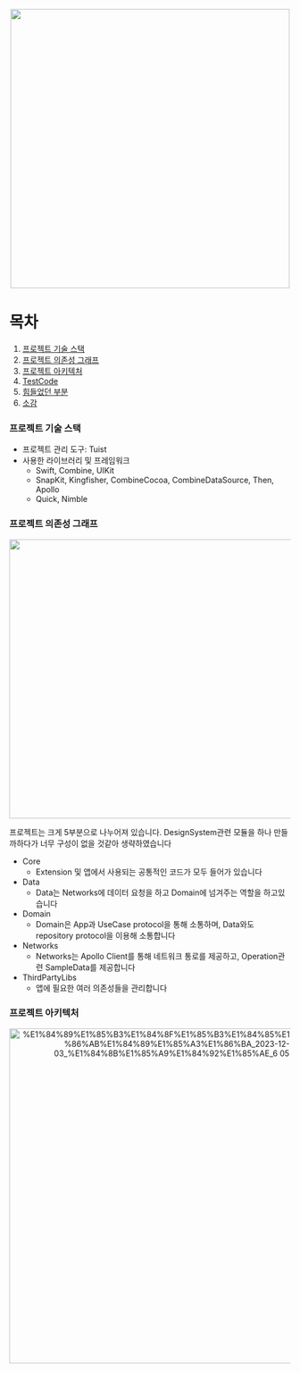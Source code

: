  <p align="center">
  <img src="https://github.com/Hyeongyu-IM/mmTalkShopping/assets/64323969/9af746aa-228d-4454-92e0-7684b64fe7cc" width="500" height="500">
 </p> 

# 목차
1. [프로젝트 기술 스택](#프로젝트-기술-스택)
2. [프로젝트 의존성 그래프](#프로젝트-의존성-그래프)
3. [프로젝트 아키텍처](#프로젝트-아키텍처)
4. [TestCode](TestCode)
5. [힘들었던 부분](#힘들었던-부분)
6. [소감](#소감)

### 프로젝트 기술 스택

- 프로젝트 관리 도구: Tuist
- 사용한 라이브러리 및 프레임워크
    - Swift, Combine, UIKit
    - SnapKit, Kingfisher, CombineCocoa, CombineDataSource, Then, Apollo
    - Quick, Nimble

### 프로젝트 의존성 그래프

 <p align="center">
<img src="https://github.com/Hyeongyu-IM/mmTalkShopping/assets/64323969/9a07f624-ebfd-4b61-b805-dbfc77286ea2" width="600" height="500">
 </p>

프로젝트는 크게 5부분으로 나누어져 있습니다. DesignSystem관련 모듈을 하나 만들까하다가 너무 구성이 없을 것같아 생략하였습니다

- Core
    - Extension 및 앱에서 사용되는 공통적인 코드가 모두 들어가 있습니다
- Data
    - Data는 Networks에 데이터 요청을 하고 Domain에 넘겨주는 역할을 하고있습니다
- Domain
    - Domain은 App과 UseCase protocol을 통해 소통하며, Data와도 repository protocol을 이용해 소통합니다
- Networks
    - Networks는 Apollo Client를 통해 네트워크 통로를 제공하고, Operation관련 SampleData를 제공합니다
- ThirdPartyLibs
    - 앱에 필요한 여러 의존성들을 관리합니다

### 프로젝트 아키텍처

 <p align="center">
  <img width="600" alt="%E1%84%89%E1%85%B3%E1%84%8F%E1%85%B3%E1%84%85%E1%85%B5%E1%86%AB%E1%84%89%E1%85%A3%E1%86%BA_2023-12-03_%E1%84%8B%E1%85%A9%E1%84%92%E1%85%AE_6 05 31" src="https://github.com/Hyeongyu-IM/mmTalkShopping/assets/64323969/2a791475-cc77-4d77-bc88-a8a68c58dfa4">
 </p>
